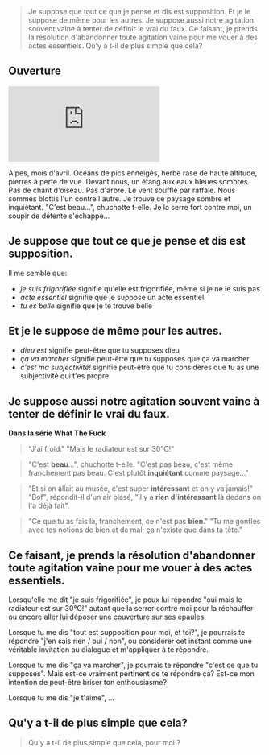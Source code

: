 > Je suppose que tout ce que je pense et dis est supposition.
> Et je le suppose de même pour les autres. 
> Je suppose aussi notre agitation souvent vaine à tenter de définir le vrai du faux.
> Ce faisant, je prends la résolution d'abandonner toute agitation vaine pour me vouer à des actes essentiels.
> Qu'y a t-il de plus simple que cela? 

## Ouverture

![montagne](http://www.vieillegrille.fr/show_image.php?id=816)

Alpes, mois d'avril. Océans de pics enneigés, herbe rase de haute altitude, pierres à perte de vue. Devant nous, un étang aux eaux bleues sombres. Pas de chant d'oiseau. Pas d'arbre. Le vent souffle par raffale. Nous sommes blottis l'un contre l'autre. Je trouve ce paysage sombre et inquiétant. "C'est beau...", chuchotte t-elle. Je la serre fort contre moi, un soupir de détente s'échappe... 

## Je suppose que tout ce que je pense et dis est supposition. 

Il me semble que: 
* *je suis frigorifiée* signifie qu'elle est frigorifiée, même si je ne le suis pas 
* *acte essentiel* signifie que je suppose un acte essentiel
* *tu es belle* signifie que je te trouve belle

## Et je le suppose de même pour les autres. 

* *dieu est* signifie peut-être que tu supposes dieu
* *ça va marcher* signifie peut-être que tu supposes que ça va marcher 
* *c'est ma subjectivité!* signifie peut-être que tu considères que tu as une subjectivité qui t'es propre

## Je suppose aussi notre agitation souvent vaine à tenter de définir le vrai du faux.

**Dans la série What The Fuck**

> "J'ai froid." "Mais le radiateur est sur 30°C!"

> "C'est **beau**...", chuchotte t-elle. "C'est pas beau, c'est même franchement pas beau. C'est plutôt **inquiétant** comme paysage..."

> "Et si on allait au musée, c'est super **intéressant** et on y va jamais!" "Bof", répondit-il d'un air blasé, "il y a **rien d'intéressant** là dedans on l'a déjà fait". 

> "Ce que tu as fais là, franchement, ce n'est pas **bien**." "Tu me gonfles avec tes notions de bien et de mal; ça n'existe que dans ta tête." 

## Ce faisant, je prends la résolution d'abandonner toute agitation **vaine** pour me vouer à des actes **essentiels**.

Lorsqu'elle me dit "je suis frigorifiée", je peux lui répondre "oui mais le radiateur est sur 30°C!" autant que la serrer contre moi pour la réchauffer ou encore aller lui déposer une couverture sur ses épaules.

Lorsque tu me dis "tout est supposition pour moi, et toi?", je pourrais te répondre "j'en sais rien / oui / non", ou considérer cet instant comme une véritable invitation au dialogue et m'appliquer à te répondre. 

Lorsque tu me dis "ça va marcher", je pourrais te répondre "c'est ce que tu supposes". Mais est-ce vraiment pertinent de te répondre ça? Est-ce mon intention de peut-être briser ton enthousiasme?

Lorsque tu me dis "je t'aime", ...

## Qu'y a t-il de plus simple que cela? 

> Qu'y a t-il de plus simple que cela, pour moi ? 
